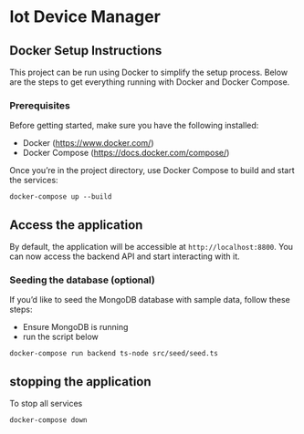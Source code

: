# Iot Device Manager

## Docker Setup Instructions

This project can be run using Docker to simplify the setup process. Below are the steps to get everything running with Docker and Docker Compose.

### Prerequisites

Before getting started, make sure you have the following installed:

- Docker (https://www.docker.com/)
- Docker Compose (https://docs.docker.com/compose/)

Once you’re in the project directory, use Docker Compose to build and start the services:

`docker-compose up --build`

## Access the application

By default, the application will be accessible at `http://localhost:8800`. You can now access the backend API and start interacting with it.

### Seeding the database (optional)

If you’d like to seed the MongoDB database with sample data, follow these steps:

- Ensure MongoDB is running
- run the script below

`docker-compose run backend ts-node src/seed/seed.ts`

## stopping the application

To stop all services

`docker-compose down`
